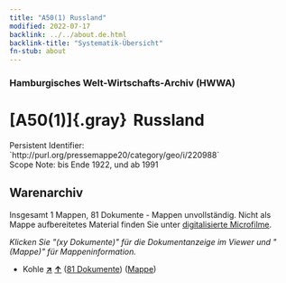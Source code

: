 ```yaml
---
title: "A50(1) Russland"
modified: 2022-07-17
backlink: ../../about.de.html
backlink-title: "Systematik-Übersicht"
fn-stub: about
---
```


### Hamburgisches Welt-Wirtschafts-Archiv (HWWA)

# [A50(1)]{.gray}&#8201; Russland

<div class="hint">Persistent Identifier: `http://purl.org/pressemappe20/category/geo/i/220988`</div>

<div class="hint">
Scope Note: bis Ende 1922, und ab 1991
</div>





## Warenarchiv








Insgesamt 1 Mappen, 81 Dokumente - Mappen unvollständig.
Nicht als Mappe aufbereitetes Material finden Sie unter [digitalisierte Microfilme](/film/h1_wa.de.html).

_Klicken Sie "(xy Dokumente)" für die Dokumentanzeige im Viewer und "(Mappe)" für Mappeninformation._



- Kohle [**&nearr;**](../../../ware/i/143120/about.de.html "Kohle (XXX in der ganzen Welt)") [**&uarr;**](../../../ware/about.de.html#PRB02.01 "Warensystematik") (<a href="https://pm20.zbw.eu/iiifview/folder/wa/143120,220988" title="über: Kohle : Russland" target="_blank">81 Dokumente</a>) ([Mappe](../../../../folder/wa/1431xx/143120/2209xx/220988/about.de.html))




